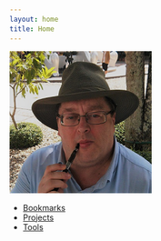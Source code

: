 ```yaml
---
layout: home
title: Home
---
```


![bio-photo.png](/assets/images/bio-photo.png)

- [Bookmarks](/bookmarks.html)
- [Projects](/projects.html)
- [Tools](/tools.html)
